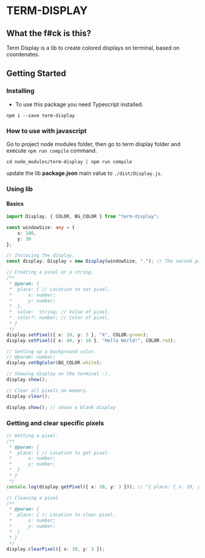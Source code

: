 # TERM-DISPLAY

## What the f#ck is this?

Term Display is a lib to create colored displays on terminal, based on coordenates.

## Getting Started

### Installing

* To use this package you need Typescript installed.

```shell
npm i --save term-display
```

### How to use with javascript

Go to project node modules folder, then go to term display folder and execute `npm run compile` command.

```shell
cd node_modules/term-display | npm run compile
```

update the lib **package.json** main value to `./dist/Display.js`.

### Using lib

#### Basics

```ts
import Display, { COLOR, BG_COLOR } from "term-display";

const windowSize: any = {
	x: 100,
	y: 30
};

// Instacing the display.
const display: Display = new Display(windowSize, "."); // The second param is the withe space value, default is "x".

// Creating a pixel or a string.
/**
 * @param: {
 * 	place: { // Location to set pixel.
 * 		x: number;
 * 		y: number;
 * 	},
 * 	value:  string; // Value of pixel.
 * 	color?: number; // Color of pixel.
 * }
 */
display.setPixel({ x: 10, y: 3 }, "X", COLOR.green);
display.setPixel({ x: 40, y: 10 }, "Hello World!", COLOR.red);

// Setting up a background color.
// @param: number;
display.setBgColor(BG_COLOR.white);

// Showing display on the terminal :).
display.show();

// Clear all pixels on memory.
display.clear();

display.show(); // shows a blank display
```

### Getting and clear specific pixels

```ts
// Getting a pixel.
/**
 * @param: {
 * 	place: { // Location to get pixel.
 * 		x: number;
 * 		y: number;
 * 	}
 * }
 */
console.log(display.getPixel({ x: 10, y: 3 })); // "{ place: { x: 10, y: 3 }, value: "X", color: 31 }".

// Cleaning a pixel
/**
 * @param: {
 * 	place: { // Location to clear pixel.
 * 		x: number;
 * 		y: number;
 * 	}
 * }
 */
display.clearPixel({ x: 10, y: 3 });
```

